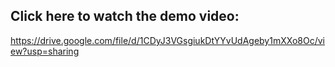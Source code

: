 ## Click here to watch the demo video: 
https://drive.google.com/file/d/1CDyJ3VGsgiukDtYYvUdAgeby1mXXo8Oc/view?usp=sharing
